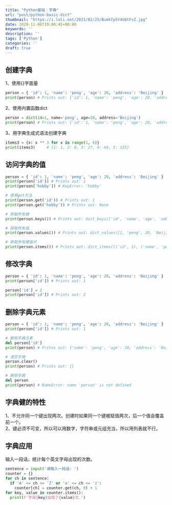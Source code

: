 ```yaml
---
title: "Python基础：字典"
url: "post/python-basic-dict"
thumbnail: "https://i.loli.net/2021/02/25/Bumkfp5Y4G6tFsZ.jpg"
date: 2020-11-06T19:00:45+08:00
keywords: ''
description: ''
tags: ['Python']
categories: ''
draft: true
---
```


## 创建字典

1、使用{}字面量
```Python
person = { 'id': 1, 'name': 'peng', 'age': 20, 'address': 'Beijing' }
print(person) # Prints out: {'id': 1, 'name': 'peng', 'age': 20, 'address': 'Beijing'}
```

2、使用内置函数dict
```Python
person = dict(id=1, name='peng', age=20, address='Beijing')
print(person) # Prints out: {'id': 1, 'name': 'peng', 'age': 20, 'address': 'Beijing'}
```

3、用字典生成式语法创建字典
```Python
items3 = {x: x ** 3 for x in range(1, 6)}
print(items3)     # {1: 1, 2: 8, 3: 27, 4: 64, 5: 125}
```

## 访问字典的值

```Python
person = { 'id': 1, 'name': 'peng', 'age': 20, 'address': 'Beijing' }
print(person['id']) # Prints out: 1
print(person['hobby']) # KeyError: 'hobby'

# 使用get方法
print(person.get('id')) # Prints out: 1
print(person.get('hobby')) # Prints out: None

# 获取所有键
print(person.keys()) # Prints out: dict_keys(['id', 'name', 'age', 'address'])

# 获取所有值 
print(person.values()) # Prints out: dict_values([1, 'peng', 20, 'Beijing'])

# 获取所有键值对
print(person.items()) # Prints out: dict_items([('id', 1), ('name', 'peng'), ('age', 20), ('address', 'Beijing')])
```

## 修改字典

```Python
person = { 'id': 1, 'name': 'peng', 'age': 20, 'address': 'Beijing' }
print(person['id']) # Prints out: 1

person['id'] = 2
print(person['id']) # Prints out: 2
```

## 删除字典元素

```Python
person = { 'id': 1, 'name': 'peng', 'age': 20, 'address': 'Beijing' }
print(person['id']) # Prints out: 1

# 删除字典元素
del person['id']
print(person) # Pritns out: {'name': 'peng', 'age': 20, 'address': 'Beijing'}

# 清空字典
person.clear()
print(person) # Prints out: {}

# 删除字典
del person
print(person) # NameError: name 'person' is not defined
```

## 字典健的特性

1、不允许同一个键出现两次。创建时如果同一个键被赋值两次，后一个值会覆盖前一个。  
2、键必须不可变，所以可以用数字，字符串或元组充当，所以用列表就不行。

## 字典应用

输入一段话，统计每个英文字母出现的次数。

```Python
sentence = input('请输入一段话: ')
counter = {}
for ch in sentence:
  if 'A' <= ch <= 'Z' or 'a' <= ch <= 'z':
    counter[ch] = counter.get(ch, 0) + 1
for key, value in counter.items():
  print(f'字母{key}出现了{value}次.')
```
